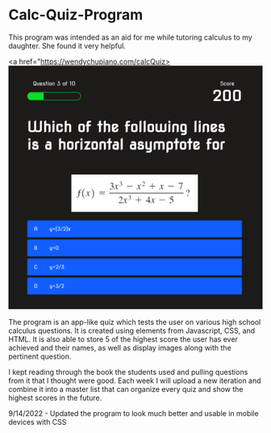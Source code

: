 # Calc-Quiz-Program

This program was intended as an aid for me while tutoring calculus to my daughter.  She found it very helpful.

<a href="https://wendychupiano.com/calcQuiz>
<img src="https://github.com/mrmark1998/Calculus-Quiz-Program/blob/master/calc-quiz-program.png?raw=true">
</a>

The program is an app-like quiz which tests the user on various high school calculus questions.  It is created using elements from Javascript, CSS, and HTML.  It is also able to store 5 of the highest score the user has ever achieved and their names, as well as display images along with the pertinent question.

I kept reading through the book the students used and pulling questions from it that I thought were good. Each week I will upload a new iteration and combine it into a master list that can organize every quiz and show the highest scores in the future.

9/14/2022 - Updated the program to look much better and usable in mobile devices with CSS
